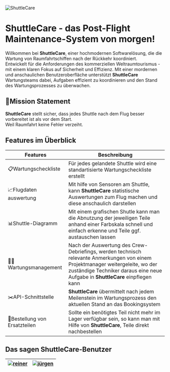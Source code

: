 ![ShuttleCare](https://github.com/user-attachments/assets/fa00ef83-7115-4058-95fc-f845a3d98196)

# ShuttleCare - das Post-Flight Maintenance-System von morgen! 
Willkommen bei **ShuttleCare**, einer hochmodernen Softwarelösung, die die Wartung von Raumfahrtschiffen nach der Rückkehr koordiniert.  
Entwickelt für die Anforderungen des kommerziellen Weltraumtourismus - mit einem klaren Fokus auf Sicherheit und Effizienz.
Mit einer mordernen und anschaulichen Benutzeroberfläche unterstützt **ShuttleCare** Wartungsteams dabei, Aufgaben effizient zu koordinieren und den Stand des Wartungsprozesses zu überwachen.


## 🎯Mission Statement
**ShuttleCare** stellt sicher, dass jedes Shuttle nach dem Flug besser vorbereitet ist als vor dem Start.  
Weil Raumfahrt keine Fehler verzeiht.


## Features im Überblick
| Features       | Beschreibung |
|----------------|--------------|
| 📋Wartungscheckliste|Für jedes gelandete Shuttle wird eine standartisierte Wartungscheckliste erstellt|
|📈Flugdaten auswertung|Mit hilfe von Sensoren am Shuttle, kann **ShuttleCare** statistische Auswertungen zum Flug machen und diese anschaulich darstellen|
|📊Shuttle-Diagramm|Mit einem grafischen Shutle kann man die Abnutzung der jeweiligen Teile anhand einer Farbskala schnell und einfach erkenne und Teile ggf. austauschen lassen|
|🧑‍🔧Wartungsmanagement|Nach der Auswertung des Crew-Debriefings, werden technisch relevante Anmerkungen von einem Projektmanager weitergeleite, wo der zuständige Techniker daraus eine neue Aufgabe in **ShuttleCare** einpflegen kann|
|✂️API-Schnittstelle|**ShuttleCare** übermittelt nach jedem Meilenstein im Wartungsprozess den aktuellen Stand an das Bookingsystem|
|🛒Bestellung von Ersatzteilen|Sollte ein benötigtes Teil nicht mehr im Lager verfügbar sein, so kann man mit Hilfe von **ShuttleCare**, Teile direkt nachbestellen|


## Das sagen ShuttleCare-Benutzer 

|[![reiner](https://github.com/user-attachments/assets/4336b7df-6948-4411-8470-88b0f8bef090)](https://github.com/user-attachments/assets/589ef5d0-9c96-4647-9180-3641d9faec29) | [![jürgen](https://github.com/user-attachments/assets/c7874fab-ff0d-423b-a316-a221f07e4ef3)](https://github.com/user-attachments/assets/dfcd746a-10a8-4048-a327-fe07814d5926)|
|----|----|


